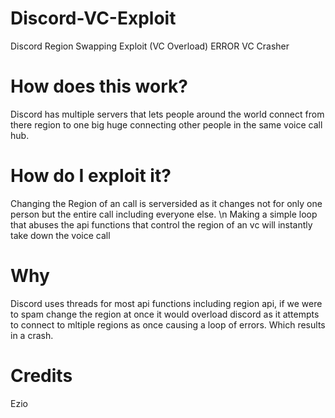 # Discord-VC-Exploit
Discord Region Swapping Exploit (VC Overload) ERROR VC Crasher

# How does this work?
Discord has multiple servers that lets people around the world connect from there region to one big huge connecting other people in the same voice call hub.

# How do I exploit it?
Changing the Region of an call is serversided as it changes not for only one person but the entire call including everyone else. \n
Making a simple loop that abuses the api functions that control the region of an vc will instantly take down the voice call

# Why
Discord uses threads for most api functions including region api, if we were to spam change the region at once it would overload discord as it attempts to connect to mltiple regions as once causing a loop of errors. Which results in a crash.

# Credits
Ezio
